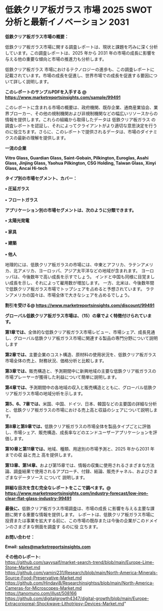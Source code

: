 # 低鉄クリア板ガラス 市場 2025 SWOT 分析と最新イノベーション 2031

<strong><b>低鉄クリア板ガラス市場の概要：</b></strong>

低鉄クリア板ガラス市場に関する調査レポートは、現状と課題を巧みに深く分析しています。この調査レポートは、2025 年から 2031 年の市場の成長に影響を与える他の重要な傾向と市場の推進力も分析します。

低鉄クリア板ガラス 市場におけるテクノロジーの進歩も、この調査レポートに記載されています。市場の成長を促進し、世界市場での成長を促進する要因について詳しく説明します。

<strong>このレポートのサンプルPDFを入手する @ <a href=https://www.marketreportsinsights.com/sample/99491>https://www.marketreportsinsights.com/sample/99491</a></strong>

このレポートに含まれる市場の概要は、政府機関、既存企業、通商産業協会、業界ブローカー、その他の規制機関および非規制機関などの幅広いリソースからの情報を提供します。これらの組織から取得したデータは 低鉄クリア板ガラス の調査レポートを認証し、それによってクライアントがより適切な意思決定を行うのに役立ちます。さらに、このレポートで提供されるデータは、市場のダイナミクスの最新の理解を提供します。

<strong>一流の企業</strong>

<strong><b>Vitro Glass, Guardian Glass, Saint-Gobain, Pilkington, Euroglas, Asahi Glass, Jinjing Glass, Yaohua Pilkington, CSG Holding, Taiwan Glass, Xinyi Glass, Ancai Hi-tech</b></strong>

<strong><b>タイプ別の市場セグメント、カバー：</b></strong>

<strong>• 圧延ガラス<br><br>• フロートガラス</strong>

<strong><b>アプリケーション別の市場セグメントは、次のように分類できます。</b></strong>

<strong>• 太陽光発電<br><br>• 家具<br><br>• 建築<br><br>• 他人</strong>

 地理的には、低鉄クリア板ガラスの市場には、中東とアフリカ、ラテンアメリカ、北アメリカ、ヨーロッパ、アジア太平洋などの地域が含まれます。 ヨーロッパは、今後数年で高い成長を示すでしょう。 インドと中国も同様に目覚ましい成長を示し、それによって雇用数が増加します。 一方、北米は、今後数年間で低鉄クリア板ガラス市場でトップシェアを占めると予想されています。 ラテンアメリカの国々は、市場全体で大きなシェアを占めるでしょう。

<strong>割引を受ける@ <a href=https://www.marketreportsinsights.com/discount/99491>https://www.marketreportsinsights.com/discount/99491</a></strong>

<strong><b>グローバル低鉄クリア板ガラス市場は、（15）の章でよく特徴付けられています。</b></strong>

<strong><b>第</b></strong><strong><b>1章では、</b></strong>全体的な低鉄クリア板ガラス市場レビュー、市場シェア、成長見通し、グローバル低鉄クリア板ガラス市場に関連する製品の専門分野について説明します

<strong><b>第2章では、</b></strong>主要企業のコスト構造、原材料の使用状況を、低鉄クリア板ガラス市場全体の売上、財務状況、価格分析と比較します。

<strong><b>第3章では、</b></strong>販売構造と、予測期間中に新興地域の主要な低鉄クリア板ガラスの市場プレーヤーが獲得した利益について簡単に説明します。

<strong><b>第4章では、</b></strong>予測期間中の各地域の収入と販売構造とともに、グローバル低鉄クリア板ガラス市場の地域分析を示します。

<strong><b>第5、6、7章では、</b></strong>米国、中国、ドイツ、日本、韓国などの主要国の詳細な分析と、低鉄クリア板ガラスの市場における売上高と収益のシェアについて説明します。

<strong><b>第8章と第9章では、</b></strong>低鉄クリア板ガラスの市場全体を製品タイプごとに評価し、市場シェア、販売構造、成長率などのエンドユーザーアプリケーションを評価します。

<strong><b>第10章と第11章では、</b></strong>地域、種類、用途別の市場予測と、2025 年から2031 年までの収 益と売上 高を提供します。

<strong><b>第13章、第14章、</b></strong>および第15章では、情報の収集に使用されるさまざまな方法論、調査結果で使用されるアプローチ、付録、結論、販売チャネル、およびさまざまなデータソース について 説明します。

<strong>詳細な目次を含む完全なレポートをここで調べます。@ <a href=https://www.marketreportsinsights.com/industry-forecast/low-iron-clear-flat-glass-industry-99491>https://www.marketreportsinsights.com/industry-forecast/low-iron-clear-flat-glass-industry-99491</a></strong>

<strong><b>最後に、</b></strong>低鉄クリア板ガラス市場調査は、市場の成長 に影響を</a>与える主要な課題に関する重要な情報を提供します。 レポートは、低鉄クリア板ガラス市場に投資または事業を拡大する前に、この市場の既存または今後の企業がこのドメインのさまざまな側面を調査す るのに役 立ちます。

<strong><b>お問い合わせ：</b></strong>

<strong>Email: </strong><a href=mailto:sales@marketreportsinsights.com><strong>sales@marketreportsinsights.com</strong></a>

<strong>その他のレポート:</strong>
<br>
<a href=https://github.com/sayysaif/market-search-trend/blob/main/Europe-Lime-Stone-Market.md>https://github.com/sayysaif/market-search-trend/blob/main/Europe-Lime-Stone-Market.md</a>
<br>
<a href=https://github.com/yamini231/Research/blob/main/North-America-Minerals-Source-Food-Preservative-Market.md>https://github.com/yamini231/Research/blob/main/North-America-Minerals-Source-Food-Preservative-Market.md</a>
<br>
<a href=https://github.com/Hindavi8/Researchinsightss/blob/main/North-America-Cameras-for-Microscopes-Market.md>https://github.com/Hindavi8/Researchinsightss/blob/main/North-America-Cameras-for-Microscopes-Market.md</a>
<br>
<a href=https://tanomuno.com/illust/508166>https://tanomuno.com/illust/508166</a>
<br>
<a href=https://github.com/digitalgrowth4347/digital-growth/blob/main/Europe-Extracorporeal-Shockwave-Lithotripsy-Devices-Market.md>https://github.com/digitalgrowth4347/digital-growth/blob/main/Europe-Extracorporeal-Shockwave-Lithotripsy-Devices-Market.md</a>"
